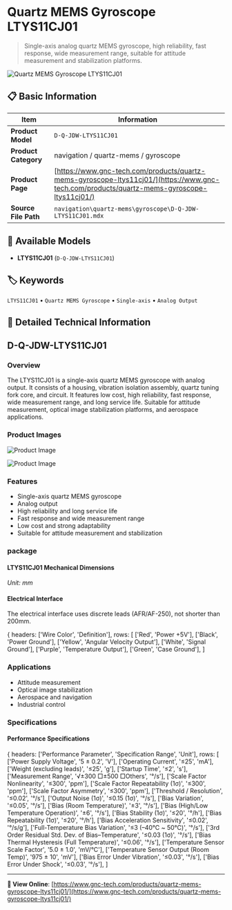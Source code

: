 # Quartz MEMS Gyroscope LTYS11CJ01

> Single-axis analog quartz MEMS gyroscope, high reliability, fast response, wide measurement range, suitable for attitude measurement and stabilization platforms.

![Quartz MEMS Gyroscope LTYS11CJ01](https://www.gnc-tech.com/products/navigation/quartz-mems/gyroscope/D-Q-JDW-LTYS11CJ01/D-Q-JDW-LTYS11CJ01.webp)

## 📋 Basic Information

| Item | Information |
|------|------|
| **Product Model** | `D-Q-JDW-LTYS11CJ01` |
| **Product Category** | navigation / quartz-mems / gyroscope |
| **Product Page** | [https://www.gnc-tech.com/products/quartz-mems-gyroscope-ltys11cj01/](https://www.gnc-tech.com/products/quartz-mems-gyroscope-ltys11cj01/) |
| **Source File Path** | `navigation\quartz-mems\gyroscope\D-Q-JDW-LTYS11CJ01.mdx` |

## 🔧 Available Models

- **LTYS11CJ01** (`D-Q-JDW-LTYS11CJ01`)

## 🏷️ Keywords

`LTYS11CJ01` • `Quartz MEMS Gyroscope` • `Single-axis` • `Analog Output`

## 📖 Detailed Technical Information

## D-Q-JDW-LTYS11CJ01

### Overview

The LTYS11CJ01 is a single-axis quartz MEMS gyroscope with analog output. It consists of a housing, vibration isolation assembly, quartz tuning fork core, and circuit. It features low cost, high reliability, fast response, wide measurement range, and long service life. Suitable for attitude measurement, optical image stabilization platforms, and aerospace applications.

### Product Images

![Product Image](https://www.gnc-tech.com/products/navigation/quartz-mems/gyroscope/D-Q-JDW-LTYS11CJ01/D-Q-JDW-LTYS11CJ01-Slide-01.webp)

![Product Image](https://www.gnc-tech.com/products/navigation/quartz-mems/gyroscope/D-Q-JDW-LTYS11CJ01/D-Q-JDW-LTYS11CJ01-Slide-02.webp)

### Features

- Single-axis quartz MEMS gyroscope
- Analog output
- High reliability and long service life
- Fast response and wide measurement range
- Low cost and strong adaptability
- Suitable for attitude measurement and stabilization

### package

#### LTYS11CJ01 Mechanical Dimensions
_Unit: mm_
<ProductImage productId="D-Q-JDW-LTYS11CJ01" invertMode="light-only" />
#### Electrical Interface
The electrical interface uses discrete leads (AFR/AF-250), not shorter than 200mm.
    
{
  headers: ['Wire Color', 'Definition'],
  rows: [
['Red', 'Power +5V'],
['Black', 'Power Ground'],
['Yellow', 'Angular Velocity Output'],
['White', 'Signal Ground'],
['Purple', 'Temperature Output'],
['Green', 'Case Ground'],
  ]

### Applications

- Attitude measurement
- Optical image stabilization
- Aerospace and navigation
- Industrial control

### Specifications

#### Performance Specifications
  
{
headers: ['Performance Parameter', 'Specification Range', 'Unit'],
rows: [
  ['Power Supply Voltage', '5 ± 0.2', 'V'],
  ['Operating Current', '≤25', 'mA'],
  ['Weight (excluding leads)', '≤25', 'g'],
  ['Startup Time', '≤2', 's'],
  ['Measurement Range', '√±300 □±500 □Others', '°/s'],
  ['Scale Factor Nonlinearity', '≤300', 'ppm'],
  ['Scale Factor Repeatability (1σ)', '≤300', 'ppm'],
  ['Scale Factor Asymmetry', '≤300', 'ppm'],
  ['Threshold / Resolution', '≤0.02', '°/s'],
  ['Output Noise (1σ)', '≤0.15 (1σ)', '°/s'],
  ['Bias Variation', '≤0.05', '°/s'],
  ['Bias (Room Temperature)', '±3', '°/s'],
  ['Bias (High/Low Temperature Operation)', '±6', '°/s'],
  ['Bias Stability (1σ)', '≤20', '°/h'],
  ['Bias Repeatability (1σ)', '≤20', '°/h'],
  ['Bias Acceleration Sensitivity', '≤0.02', '°/s/g'],
  ['Full-Temperature Bias Variation', '≤3 (–40℃ ~ 50℃)', '°/s'],
  ['3rd Order Residual Std. Dev. of Bias–Temperature', '≤0.03 (1σ)', '°/s'],
  ['Bias Thermal Hysteresis (Full Temperature)', '≤0.06', '°/s'],
  ['Temperature Sensor Scale Factor', '5.0 ± 1.0', 'mV/°C'],
  ['Temperature Sensor Output (Room Temp)', '975 ± 10', 'mV'],
  ['Bias Error Under Vibration', '≤0.03', '°/s'],
  ['Bias Error Under Shock', '≤0.03', '°/s'],
]

    
  

---

**🔗 View Online**: [https://www.gnc-tech.com/products/quartz-mems-gyroscope-ltys11cj01/](https://www.gnc-tech.com/products/quartz-mems-gyroscope-ltys11cj01/)
